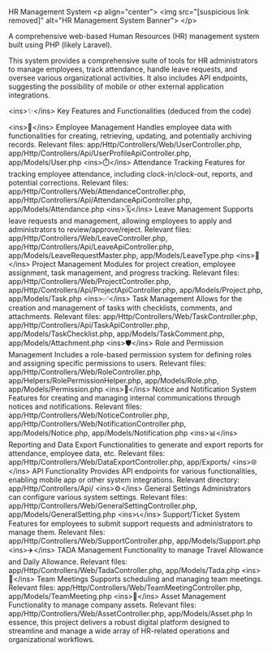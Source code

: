HR Management System
&lt;p align="center">
&lt;img src="[suspicious link removed]" alt="HR Management System Banner">
&lt;/p>

A comprehensive web-based Human Resources (HR) management system built using PHP (likely Laravel).

This system provides a comprehensive suite of tools for HR administrators to manage employees, track attendance, handle leave requests, and oversee various organizational activities. It also includes API endpoints, suggesting the possibility of mobile or other external application integrations.

&lt;ins>✨&lt;/ins> Key Features and Functionalities
(deduced from the code)

&lt;ins>👤&lt;/ins> Employee Management
Handles employee data with functionalities for creating, retrieving, updating, and potentially archiving records.
Relevant files: app/Http/Controllers/Web/UserController.php, app/Http/Controllers/Api/UserProfileApiController.php, app/Models/User.php
&lt;ins>⏱️&lt;/ins> Attendance Tracking
Features for tracking employee attendance, including clock-in/clock-out, reports, and potential corrections.
Relevant files: app/Http/Controllers/Web/AttendanceController.php, app/Http/Controllers/Api/AttendanceApiController.php, app/Models/Attendance.php
&lt;ins>🗓️&lt;/ins> Leave Management
Supports leave requests and management, allowing employees to apply and administrators to review/approve/reject.
Relevant files: app/Http/Controllers/Web/LeaveController.php, app/Http/Controllers/Api/LeaveApiController.php, app/Models/LeaveRequestMaster.php, app/Models/LeaveType.php
&lt;ins>📂&lt;/ins> Project Management
Modules for project creation, employee assignment, task management, and progress tracking.
Relevant files: app/Http/Controllers/Web/ProjectController.php, app/Http/Controllers/Api/ProjectApiController.php, app/Models/Project.php, app/Models/Task.php
&lt;ins>✅&lt;/ins> Task Management
Allows for the creation and management of tasks with checklists, comments, and attachments.
Relevant files: app/Http/Controllers/Web/TaskController.php, app/Http/Controllers/Api/TaskApiController.php, app/Models/TaskChecklist.php, app/Models/TaskComment.php, app/Models/Attachment.php
&lt;ins>🛡️&lt;/ins> Role and Permission Management
Includes a role-based permission system for defining roles and assigning specific permissions to users.
Relevant files: app/Http/Controllers/Web/RoleController.php, app/Helpers/RolePermissionHelper.php, app/Models/Role.php, app/Models/Permission.php
&lt;ins>📢&lt;/ins> Notice and Notification System
Features for creating and managing internal communications through notices and notifications.
Relevant files: app/Http/Controllers/Web/NoticeController.php, app/Http/Controllers/Web/NotificationController.php, app/Models/Notice.php, app/Models/Notification.php
&lt;ins>📊&lt;/ins> Reporting and Data Export
Functionalities to generate and export reports for attendance, employee data, etc.
Relevant files: app/Http/Controllers/Web/DataExportController.php, app/Exports/
&lt;ins>🌐&lt;/ins> API Functionality
Provides API endpoints for various functionalities, enabling mobile app or other system integrations.
Relevant directory: app/Http/Controllers/Api/
&lt;ins>⚙️&lt;/ins> General Settings
Administrators can configure various system settings.
Relevant files: app/Http/Controllers/Web/GeneralSettingController.php, app/Models/GeneralSetting.php
&lt;ins>📞&lt;/ins> Support/Ticket System
Features for employees to submit support requests and administrators to manage them.
Relevant files: app/Http/Controllers/Web/SupportController.php, app/Models/Support.php
&lt;ins>✈️&lt;/ins> TADA Management
Functionality to manage Travel Allowance and Daily Allowance.
Relevant files: app/Http/Controllers/Web/TadaController.php, app/Models/Tada.php
&lt;ins>🤝&lt;/ins> Team Meetings
Supports scheduling and managing team meetings.
Relevant files: app/Http/Controllers/Web/TeamMeetingController.php, app/Models/TeamMeeting.php
&lt;ins>🏢&lt;/ins> Asset Management
Functionality to manage company assets.
Relevant files: app/Http/Controllers/Web/AssetController.php, app/Models/Asset.php
In essence, this project delivers a robust digital platform designed to streamline and manage a wide array of HR-related operations and organizational workflows.
